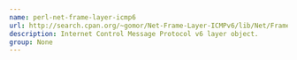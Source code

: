 ```yaml
---
name: perl-net-frame-layer-icmp6
url: http://search.cpan.org/~gomor/Net-Frame-Layer-ICMPv6/lib/Net/Frame/Layer/ICMPv6.pm
description: Internet Control Message Protocol v6 layer object.
group: None
---
```


